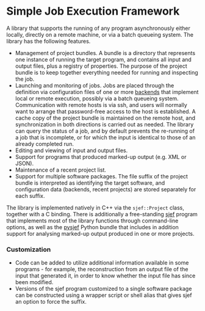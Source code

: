 Simple Job Execution Framework
==============================

A library that supports the running of any program asynchronously either locally, directly on a remote machine, or via a batch queueing system.  The library has the following features.
- Management of project bundles.  A bundle is a directory that represents one instance of running the target program, and contains all input and output files, plus a registry of properties. The purpose of the project bundle is to keep together everything needed for running and inspecting the job.
- Launching and monitoring of jobs.
  Jobs are placed through the definition via configuration files of one or more
[backends](src/sjef/backends.md) that implement local or remote execution, possibly via a batch queueing system. Communication with remote hosts is via ssh, and users will normally want to arrange that password-free access to the host is established. A cache copy of the project bundle is maintained on the remote host, and synchronization in both directions is carried out as needed. The library can query the status of a job, and by default prevents the re-running of a job that is incomplete, or for which the input is identical to those of an already completed run.
- Editing and viewing of input and output files.
- Support for programs that produced marked-up output (e.g. XML or JSON).
- Maintenance of a recent project list.
- Support for multiple software packages. The file suffix of the project bundle is interpreted as identifying the target software, and configuration data (backends, recent projects) are stored separately for each suffix.


The library is implemented natively in C++ via the `sjef::Project` class, together with a C binding.
There is additionally a free-standing [sjef](sjef-program.md) program that implements most of the library functions through command-line options, as well as the [pysjef](https://gitlab.com/molpro/pysjef) Python bundle that includes in addition support for analysing marked-up output produced in one or more projects.

### Customization
- Code can be added to utilize additional information available in some programs - for example, the reconstruction from an output file of the input that generated it, in order to know whether the input file has since been modified.
- Versions of the sjef program customized to a single software package can be constructed using a wrapper script or shell alias that gives sjef an option to force the suffix.


